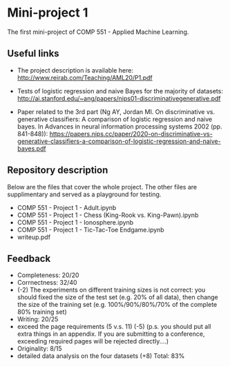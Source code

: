 # Mini-project 1
The first mini-project of COMP 551 - Applied Machine Learning.

## Useful links

* The project description is available here: http://www.reirab.com/Teaching/AML20/P1.pdf

* Tests of logistic regression and naive Bayes for the majority of datasets: http://ai.stanford.edu/~ang/papers/nips01-discriminativegenerative.pdf

* Paper related to the 3rd part (Ng AY, Jordan MI. On discriminative vs. generative classifiers: A comparison of logistic regression and naive bayes. In Advances in neural information processing systems 2002 (pp. 841-848)): https://papers.nips.cc/paper/2020-on-discriminative-vs-generative-classifiers-a-comparison-of-logistic-regression-and-naive-bayes.pdf

## Repository description

Below are the files that cover the whole project. The other files are supplimentary and served as a playground for testing.
* COMP 551 - Project 1 - Adult.ipynb
* COMP 551 - Project 1 - Chess (King-Rook vs. King-Pawn).ipynb
* COMP 551 - Project 1 - Ionosphere.ipynb
* COMP 551 - Project 1 - Tic-Tac-Toe Endgame.ipynb
* writeup.pdf

## Feedback

* Completeness: 20/20
* Corrnectness: 32/40
* (-2) The experiments on different training sizes is not correct: you should fixed the size of the test set (e.g. 20% of all data), then change the size of the training set (e.g. 100%/90%/80%/70% of the complete 80% training set)
* Writing: 20/25
* exceed the page requirements (5 v.s. 11) (-5) (p.s. you should put all extra things in an appendix. If you are submitting to a conference, exceeding required pages will be rejected directly....)
* Originality: 8/15
* detailed data analysis on the four datasets (+8)
Total: 83%
